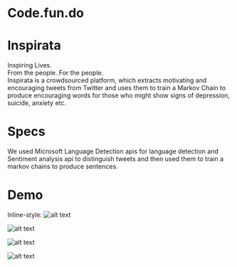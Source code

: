 # Code.fun.do

# Inspirata
Inspiring Lives.  
From the people. For the people.  
Inspirata is a crowdsourced platform, which extracts motivating and encouraging tweets from Twitter and uses them to train a Markov Chain to produce encouraging words for those who might show signs of depression, suicide, anxiety etc.

# Specs
We used Microsoft Language Detection apis for language detection and Sentiment analysis api to distinguish tweets and then used them to train a markov chains to produce sentences.

# Demo

Inline-style: 
![alt text](https://github.com/4rshdeep/Code.fun.do/images/1.PNG "1")

![alt text](https://github.com/4rshdeep/Code.fun.do/images/2.PNG "2")

![alt text](https://github.com/4rshdeep/Code.fun.do/images/3.PNG "3")

![alt text](https://github.com/4rshdeep/Code.fun.do/images/4.PNG "4")
